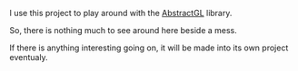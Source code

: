 I use this project to play around with the [AbstractGL]() library.

So, there is nothing much to see around here beside a mess.

If there is anything interesting going on,
it will be made into its own project eventualy.
